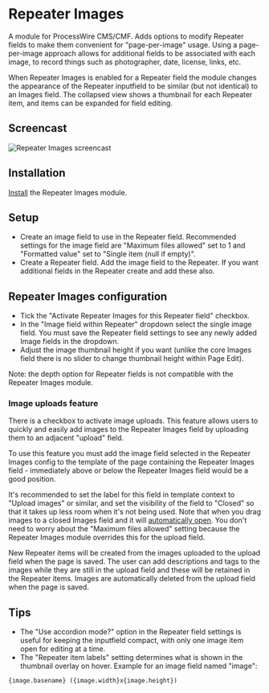 # Repeater Images

A module for ProcessWire CMS/CMF. Adds options to modify Repeater fields to make them convenient for "page-per-image" usage. Using a page-per-image approach allows for additional fields to be associated with each image, to record things such as photographer, date, license, links, etc.

When Repeater Images is enabled for a Repeater field the module changes the appearance of the Repeater inputfield to be similar (but not identical) to an Images field. The collapsed view shows a thumbnail for each Repeater item, and items can be expanded for field editing.

## Screencast

![Repeater Images screencast](https://user-images.githubusercontent.com/1538852/59389850-98034100-8dc3-11e9-8810-1296a4baf318.gif)

## Installation

[Install](http://modules.processwire.com/install-uninstall/) the Repeater Images module.

## Setup

* Create an image field to use in the Repeater field. Recommended settings for the image field are "Maximum files allowed" set to 1 and "Formatted value" set to "Single item (null if empty)".
* Create a Repeater field. Add the image field to the Repeater. If you want additional fields in the Repeater create and add these also.

## Repeater Images configuration

* Tick the "Activate Repeater Images for this Repeater field" checkbox.
* In the "Image field within Repeater" dropdown select the single image field. You must save the Repeater field settings to see any newly added Image fields in the dropdown.
* Adjust the image thumbnail height if you want (unlike the core Images field there is no slider to change thumbnail height within Page Edit).

Note: the depth option for Repeater fields is not compatible with the Repeater Images module. 

### Image uploads feature

There is a checkbox to activate image uploads. This feature allows users to quickly and easily add images to the Repeater Images field by uploading them to an adjacent "upload" field.

To use this feature you must add the image field selected in the Repeater Images config to the template of the page containing the Repeater Images field - immediately above or below the Repeater Images field would be a good position.

It's recommended to set the label for this field in template context to "Upload images" or similar, and set the visibility of the field to "Closed" so that it takes up less room when it's not being used. Note that when you drag images to a closed Images field and it will [automatically open](https://processwire.com/blog/posts/processwire-3.0.119-and-new-site-updates/#auto-opening-file-image-fields). You don't need to worry about the "Maximum files allowed" setting because the Repeater Images module overrides this for the upload field.

New Repeater items will be created from the images uploaded to the upload field when the page is saved. The user can add descriptions and tags to the images while they are still in the upload field and these will be retained in the Repeater items. Images are automatically deleted from the upload field when the page is saved.

## Tips

* The "Use accordion mode?" option in the Repeater field settings is useful for keeping the inputfield compact, with only one image item open for editing at a time.
* The "Repeater item labels" setting determines what is shown in the thumbnail overlay on hover. Example for an image field named "image":
```
{image.basename} ({image.width}x{image.height})
```
